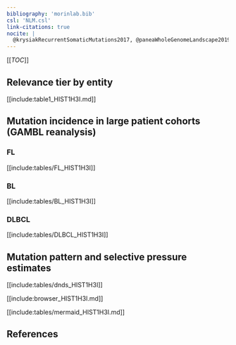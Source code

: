 ```yaml
---
bibliography: 'morinlab.bib'
csl: 'NLM.csl'
link-citations: true
nocite: |
  @krysiakRecurrentSomaticMutations2017, @paneaWholeGenomeLandscape2019, 
---
```

[[_TOC_]]


## Relevance tier by entity

[[include:table1_HIST1H3I.md]]

## Mutation incidence in large patient cohorts (GAMBL reanalysis)

### FL
[[include:tables/FL_HIST1H3I]]

### BL
[[include:tables/BL_HIST1H3I]]

### DLBCL
[[include:tables/DLBCL_HIST1H3I]]

## Mutation pattern and selective pressure estimates

[[include:tables/dnds_HIST1H3I]]


[[include:browser_HIST1H3I.md]]


[[include:tables/mermaid_HIST1H3I.md]]

## References

